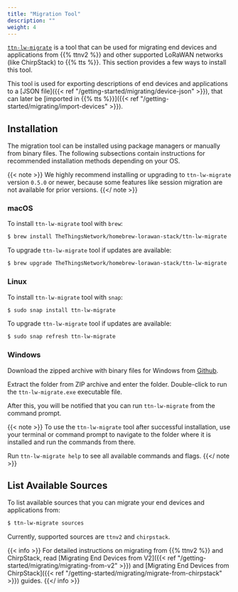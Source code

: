 ```yaml
---
title: "Migration Tool"
description: ""
weight: 4
---
```


[`ttn-lw-migrate`](https://github.com/TheThingsNetwork/lorawan-stack-migrate) is a tool that can be used for migrating end devices and applications from {{% ttnv2 %}} and other supported LoRaWAN networks (like ChirpStack) to {{% tts %}}. This section provides a few ways to install this tool.

<!--more-->

This tool is used for exporting descriptions of end devices and applications to a [JSON file]({{< ref "/getting-started/migrating/device-json" >}}), that can later be [imported in {{% tts %}}]({{< ref "/getting-started/migrating/import-devices" >}}).

## Installation

The migration tool can be installed using package managers or manually from binary files. The following subsections contain instructions for recommended installation methods depending on your OS.

{{< note >}} We highly recommend installing or upgrading to `ttn-lw-migrate` version `0.5.0` or newer, because some features like session migration are not available for prior versions. {{</ note >}}

### macOS

To install `ttn-lw-migrate` tool with `brew`:

```bash
$ brew install TheThingsNetwork/homebrew-lorawan-stack/ttn-lw-migrate
```

To upgrade `ttn-lw-migrate` tool if updates are available:

```bash
$ brew upgrade TheThingsNetwork/homebrew-lorawan-stack/ttn-lw-migrate
```

### Linux

To install `ttn-lw-migrate` tool with `snap`:

```bash
$ sudo snap install ttn-lw-migrate
```

To upgrade `ttn-lw-migrate` tool if updates are available:

```bash
$ sudo snap refresh ttn-lw-migrate
```

### Windows

Download the zipped archive with binary files for Windows from [Github](https://github.com/TheThingsNetwork/lorawan-stack-migrate/releases).

Extract the folder from ZIP archive and enter the folder. Double-click to run the `ttn-lw-migrate.exe` executable file. 

After this, you will be notified that you can run `ttn-lw-migrate` from the command prompt. 

{{< note >}} To use the `ttn-lw-migrate` tool after successful installation, use your terminal or command prompt to navigate to the folder where it is installed and run the commands from there.

Run `ttn-lw-migrate help` to see all available commands and flags. {{</ note >}}

## List Available Sources

To list available sources that you can migrate your end devices and applications from:

```bash
$ ttn-lw-migrate sources
```

Currently, supported sources are `ttnv2` and `chirpstack`.

{{< info >}} For detailed instructions on migrating from {{% ttnv2 %}} and ChirpStack, read [Migrating End Devices from V2]({{< ref "/getting-started/migrating/migrating-from-v2" >}}) and [Migrating End Devices from ChirpStack]({{< ref "/getting-started/migrating/migrate-from-chirpstack" >}}) guides. {{</ info >}}
